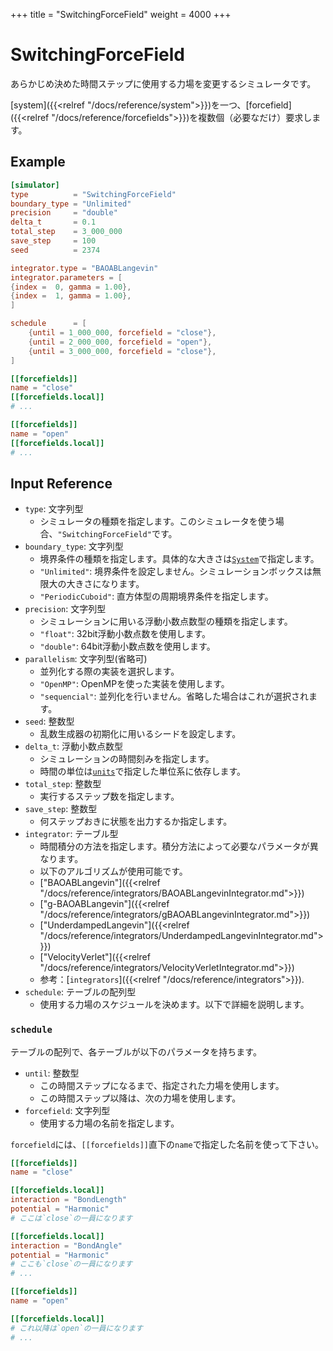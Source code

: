 +++
title = "SwitchingForceField"
weight = 4000
+++

# SwitchingForceField

あらかじめ決めた時間ステップに使用する力場を変更するシミュレータです。

[system]({{<relref "/docs/reference/system">}})を一つ、[forcefield]({{<relref "/docs/reference/forcefields">}})を複数個（必要なだけ）要求します。

## Example

```toml
[simulator]
type          = "SwitchingForceField"
boundary_type = "Unlimited"
precision     = "double"
delta_t       = 0.1
total_step    = 3_000_000
save_step     = 100
seed          = 2374

integrator.type = "BAOABLangevin"
integrator.parameters = [
{index =  0, gamma = 1.00},
{index =  1, gamma = 1.00},
]

schedule      = [
    {until = 1_000_000, forcefield = "close"},
    {until = 2_000_000, forcefield = "open"},
    {until = 3_000_000, forcefield = "close"},
]

[[forcefields]]
name = "close"
[[forcefields.local]]
# ...

[[forcefields]]
name = "open"
[[forcefields.local]]
# ...
```

## Input Reference


- `type`: 文字列型
  - シミュレータの種類を指定します。このシミュレータを使う場合、`"SwitchingForceField"`です。
- `boundary_type`: 文字列型
  - 境界条件の種類を指定します。具体的な大きさは[`System`](System.md)で指定します。
  - `"Unlimited"`: 境界条件を設定しません。シミュレーションボックスは無限大の大きさになります。
  - `"PeriodicCuboid"`: 直方体型の周期境界条件を指定します。
- `precision`: 文字列型
  - シミュレーションに用いる浮動小数点数型の種類を指定します。
  - `"float"`: 32bit浮動小数点数を使用します。
  - `"double"`: 64bit浮動小数点数を使用します。
- `parallelism`: 文字列型(省略可)
  - 並列化する際の実装を選択します。
  - `"OpenMP"`: OpenMPを使った実装を使用します。
  - `"sequencial"`: 並列化を行いません。省略した場合はこれが選択されます。
- `seed`: 整数型
  - 乱数生成器の初期化に用いるシードを設定します。
- `delta_t`: 浮動小数点数型
  - シミュレーションの時間刻みを指定します。
  - 時間の単位は[`units`](Units.md)で指定した単位系に依存します。
- `total_step`: 整数型
  - 実行するステップ数を指定します。
- `save_step`: 整数型
  - 何ステップおきに状態を出力するか指定します。
- `integrator`: テーブル型
  - 時間積分の方法を指定します。積分方法によって必要なパラメータが異なります。
  - 以下のアルゴリズムが使用可能です。
  - ["BAOABLangevin"]({{<relref "/docs/reference/integrators/BAOABLangevinIntegrator.md">}})
  - ["g-BAOABLangevin"]({{<relref "/docs/reference/integrators/gBAOABLangevinIntegrator.md">}})
  - ["UnderdampedLangevin"]({{<relref "/docs/reference/integrators/UnderdampedLangevinIntegrator.md">}})
  - ["VelocityVerlet"]({{<relref "/docs/reference/integrators/VelocityVerletIntegrator.md">}})
  - 参考：[`integrators`]({{<relref "/docs/reference/integrators">}}).
- `schedule`: テーブルの配列型
  - 使用する力場のスケジュールを決めます。以下で詳細を説明します。

### `schedule`

テーブルの配列で、各テーブルが以下のパラメータを持ちます。

- `until`: 整数型
  - この時間ステップになるまで、指定された力場を使用します。
  - この時間ステップ以降は、次の力場を使用します。
- `forcefield`: 文字列型
  - 使用する力場の名前を指定します。

`forcefield`には、`[[forcefields]]`直下の`name`で指定した名前を使って下さい。

```toml
[[forcefields]]
name = "close"

[[forcefields.local]]
interaction = "BondLength"
potential = "Harmonic"
# ここは`close`の一員になります

[[forcefields.local]]
interaction = "BondAngle"
potential = "Harmonic"
# ここも`close`の一員になります
# ...

[[forcefields]]
name = "open"

[[forcefields.local]]
# これ以降は`open`の一員になります
# ...
```

